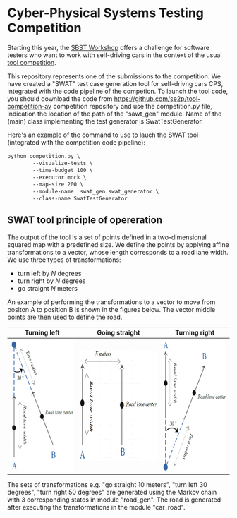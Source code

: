 # Cyber-Physical Systems Testing Competition #
Starting this year, the [SBST Workshop](https://sbst21.github.io/) offers a challenge for software testers who want to work with self-driving cars in the context of the usual [tool competition](https://sbst21.github.io/tools/).

This repository represents one of the submissions to the competition. We have created a "SWAT" test case generation tool for self-drivng cars CPS, integrated with the code pipeline of the competion.
To launch the tool code, you should download the code from https://github.com/se2p/tool-competition-av competition repository and use the competition.py file, indication the location of the path of the "sawt_gen" module. Name of the (main) class implementing the test generator is SwatTestGenerator.

Here's an example of the command to use to lauch the SWAT tool (integrated with the competition code pipeline):

``` 
python competition.py \
        --visualize-tests \
        --time-budget 100 \
        --executor mock \
        --map-size 200 \
        --module-name  swat_gen.swat_generator \
        --class-name SwatTestGenerator
``` 
## SWAT tool principle of opereration
The output of the tool is a set of points defined in a two-dimensional squared map with a predefined size.
We define the points by applying affine transformations to a vector, whose length corresponds to a road lane width.
We use three types of transformations:
* turn left by _N_ degrees
* turn right by _N_ degrees
* go straight _N_ meters

An example of performing the transformations to a vector to move from positon A to position B is shown in the figures below. The vector middle points are then used to define the road.

Turning left| Going straight | Turning right
:-------------------------:|:-------------------------:|:-------------------------:
<img src= "./figures/turn_left.png" width="200" height="300">  | <img src= "./figures/straight.png" width="250" height="250"> | <img src= "./figures/turn_right.png" width="200" height="300">

The sets of transformations e.g. "go straight 10 meters", "turn left 30 degrees", "turn right 50 degrees" are generated using the Markov chain with 3 corresponding states in module "road_gen". The road is generated after executing the transformations in the module "car_road".  

